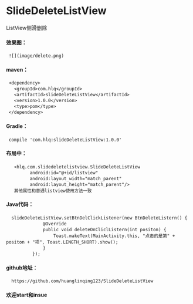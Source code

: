 # SlideDeleteListView
ListView侧滑删除

#### 效果图：
     ![](image/delete.png)

#### maven：
     <dependency>
       <groupId>com.hlq</groupId>
       <artifactId>slideDeleteListView</artifactId>
       <version>1.0.0</version>
       <type>pom</type>
     </dependency>

#### Gradle：
     compile 'com.hlq:slideDeleteListView:1.0.0'
     
#### 布局中：
       <hlq.com.slidedeletelistview.SlideDeleteListView
             android:id="@+id/listview"
             android:layout_width="match_parent"
             android:layout_height="match_parent"/>
       其他属性和普通listview使用方法一致
       
#### Java代码：
      slideDeleteListView.setBtnDelClickListener(new BtnDeleteListern() {
                  @Override
                  public void deleteOnCliclListern(int positon) {
                      Toast.makeText(MainActivity.this, "点击的是第" + positon + "项", Toast.LENGTH_SHORT).show();
                  }
              });
#### github地址：
      https://github.com/huanglinqing123/SlideDeleteListView
      
#### 欢迎start和insue